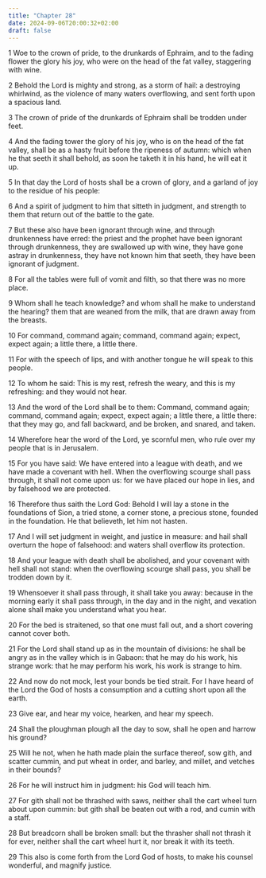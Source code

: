 ```yaml
---
title: "Chapter 28"
date: 2024-09-06T20:00:32+02:00
draft: false
---
```



1 Woe to the crown of pride, to the drunkards of Ephraim, and to the fading flower the glory his joy, who were on the head of the fat valley, staggering with wine.

2 Behold the Lord is mighty and strong, as a storm of hail: a destroying whirlwind, as the violence of many waters overflowing, and sent forth upon a spacious land.

3 The crown of pride of the drunkards of Ephraim shall be trodden under feet.

4 And the fading tower the glory of his joy, who is on the head of the fat valley, shall be as a hasty fruit before the ripeness of autumn: which when he that seeth it shall behold, as soon he taketh it in his hand, he will eat it up.

5 In that day the Lord of hosts shall be a crown of glory, and a garland of joy to the residue of his people:

6 And a spirit of judgment to him that sitteth in judgment, and strength to them that return out of the battle to the gate.

7 But these also have been ignorant through wine, and through drunkenness have erred: the priest and the prophet have been ignorant through drunkenness, they are swallowed up with wine, they have gone astray in drunkenness, they have not known him that seeth, they have been ignorant of judgment.

8 For all the tables were full of vomit and filth, so that there was no more place.

9 Whom shall he teach knowledge? and whom shall he make to understand the hearing? them that are weaned from the milk, that are drawn away from the breasts.

10 For command, command again; command, command again; expect, expect again; a little there, a little there.

11 For with the speech of lips, and with another tongue he will speak to this people.

12 To whom he said: This is my rest, refresh the weary, and this is my refreshing: and they would not hear.

13 And the word of the Lord shall be to them: Command, command again; command, command again; expect, expect again; a little there, a little there: that they may go, and fall backward, and be broken, and snared, and taken.

14 Wherefore hear the word of the Lord, ye scornful men, who rule over my people that is in Jerusalem.

15 For you have said: We have entered into a league with death, and we have made a covenant with hell. When the overflowing scourge shall pass through, it shall not come upon us: for we have placed our hope in lies, and by falsehood we are protected.

16 Therefore thus saith the Lord God: Behold I will lay a stone in the foundations of Sion, a tried stone, a corner stone, a precious stone, founded in the foundation. He that believeth, let him not hasten.

17 And I will set judgment in weight, and justice in measure: and hail shall overturn the hope of falsehood: and waters shall overflow its protection.

18 And your league with death shall be abolished, and your covenant with hell shall not stand: when the overflowing scourge shall pass, you shall be trodden down by it.

19 Whensoever it shall pass through, it shall take you away: because in the morning early it shall pass through, in the day and in the night, and vexation alone shall make you understand what you hear.

20 For the bed is straitened, so that one must fall out, and a short covering cannot cover both.

21 For the Lord shall stand up as in the mountain of divisions: he shall be angry as in the valley which is in Gabaon: that he may do his work, his strange work: that he may perform his work, his work is strange to him.

22 And now do not mock, lest your bonds be tied strait. For I have heard of the Lord the God of hosts a consumption and a cutting short upon all the earth.

23 Give ear, and hear my voice, hearken, and hear my speech.

24 Shall the ploughman plough all the day to sow, shall he open and harrow his ground?

25 Will he not, when he hath made plain the surface thereof, sow gith, and scatter cummin, and put wheat in order, and barley, and millet, and vetches in their bounds?

26 For he will instruct him in judgment: his God will teach him.

27 For gith shall not be thrashed with saws, neither shall the cart wheel turn about upon cummin: but gith shall be beaten out with a rod, and cumin with a staff.

28 But breadcorn shall be broken small: but the thrasher shall not thrash it for ever, neither shall the cart wheel hurt it, nor break it with its teeth.

29 This also is come forth from the Lord God of hosts, to make his counsel wonderful, and magnify justice.

